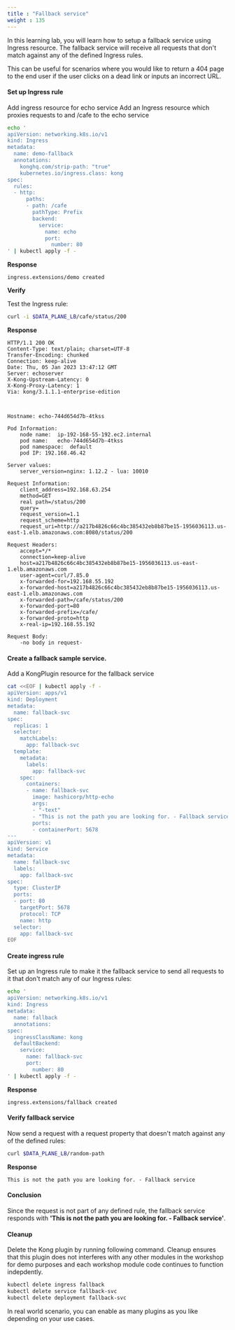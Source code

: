 ```yaml
---
title : "Fallback service"
weight : 135
---
```


In this learning lab,  you will learn how to setup a fallback service using Ingress resource. The fallback service will receive all requests that don't match against any of the defined Ingress rules. 

This can be useful for scenarios where you would like to return a 404 page to the end user if the user clicks on a dead link or inputs an incorrect URL.

#### Set up Ingress rule

Add ingress resource for echo  service
Add an Ingress resource which proxies requests to and /cafe to the echo service

```bash
echo '
apiVersion: networking.k8s.io/v1
kind: Ingress
metadata:
  name: demo-fallback
  annotations:
    konghq.com/strip-path: "true"
    kubernetes.io/ingress.class: kong
spec:
  rules:
  - http:
      paths:
      - path: /cafe
        pathType: Prefix
        backend:
          service:
            name: echo
            port: 
              number: 80
' | kubectl apply -f -
```

**Response**

```
ingress.extensions/demo created
```

**Verify**

Test the Ingress rule:

```bash
curl -i $DATA_PLANE_LB/cafe/status/200
```

**Response**

```
HTTP/1.1 200 OK
Content-Type: text/plain; charset=UTF-8
Transfer-Encoding: chunked
Connection: keep-alive
Date: Thu, 05 Jan 2023 13:47:12 GMT
Server: echoserver
X-Kong-Upstream-Latency: 0
X-Kong-Proxy-Latency: 1
Via: kong/3.1.1.1-enterprise-edition



Hostname: echo-744d654d7b-4tkss

Pod Information:
	node name:	ip-192-168-55-192.ec2.internal
	pod name:	echo-744d654d7b-4tkss
	pod namespace:	default
	pod IP:	192.168.46.42

Server values:
	server_version=nginx: 1.12.2 - lua: 10010

Request Information:
	client_address=192.168.63.254
	method=GET
	real path=/status/200
	query=
	request_version=1.1
	request_scheme=http
	request_uri=http://a217b4826c66c4bc385432eb8b87be15-1956036113.us-east-1.elb.amazonaws.com:8080/status/200

Request Headers:
	accept=*/*  
	connection=keep-alive  
	host=a217b4826c66c4bc385432eb8b87be15-1956036113.us-east-1.elb.amazonaws.com  
	user-agent=curl/7.85.0  
	x-forwarded-for=192.168.55.192  
	x-forwarded-host=a217b4826c66c4bc385432eb8b87be15-1956036113.us-east-1.elb.amazonaws.com  
	x-forwarded-path=/cafe/status/200  
	x-forwarded-port=80  
	x-forwarded-prefix=/cafe/  
	x-forwarded-proto=http  
	x-real-ip=192.168.55.192  

Request Body:
	-no body in request-
```


#### Create a fallback sample service.

Add a KongPlugin resource for the fallback service

```bash
cat <<EOF | kubectl apply -f -
apiVersion: apps/v1
kind: Deployment
metadata:
  name: fallback-svc
spec:
  replicas: 1
  selector:
    matchLabels:
      app: fallback-svc
  template:
    metadata:
      labels:
        app: fallback-svc
    spec:
      containers:
      - name: fallback-svc
        image: hashicorp/http-echo
        args:
        - "-text"
        - "This is not the path you are looking for. - Fallback service"
        ports:
        - containerPort: 5678
---
apiVersion: v1
kind: Service
metadata:
  name: fallback-svc
  labels:
    app: fallback-svc
spec:
  type: ClusterIP
  ports:
  - port: 80
    targetPort: 5678
    protocol: TCP
    name: http
  selector:
    app: fallback-svc
EOF
```

#### Create ingress rule

Set up an Ingress rule to make it the fallback service to send all requests to it that don't match any of our Ingress rules:

```bash
echo '
apiVersion: networking.k8s.io/v1
kind: Ingress
metadata:
  name: fallback
  annotations:
spec:
  ingressClassName: kong
  defaultBackend:
    service:
      name: fallback-svc
      port:
        number: 80
' | kubectl apply -f -
```



**Response**

```
ingress.extensions/fallback created
```

#### Verify fallback service

Now send a request with a request property that doesn't match against any of the defined rules:

```bash
curl $DATA_PLANE_LB/random-path
```

**Response**

```
This is not the path you are looking for. - Fallback service
```

#### Conclusion
Since the request is not part of any defined rule, the fallback service responds with **'This is not the path you are looking for. - Fallback service'**. 


#### Cleanup

Delete the Kong plugin by running following command. Cleanup ensures that this plugin does not interferes with any other modules in the workshop for demo purposes and each workshop module code continues to function indepdently.

```bash
kubectl delete ingress fallback
kubectl delete service fallback-svc
kubectl delete deployment fallback-svc
```

In real world scenario, you can enable as many plugins as you like depending on your use cases.